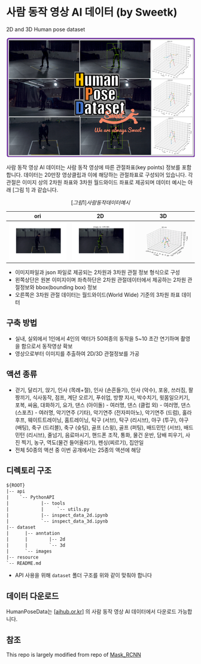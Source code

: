 # 사람 동작 영상 AI 데이터 (by Sweetk)
2D and 3D Human pose dataset

![title](resource/title.png)

사람 동작 영상 AI 데이터는 사람 동작 영상에 따른 관절좌표(key points) 정보를 포함합니다. 데이터는 20만장 영상클립과 이에 해당하는 관절좌표로 구성되어 있습니다. 각 관절은 이미지 상의 2차원 좌표와 3차원 월드와이드 좌표로 제공되며 데이터 예시는 아래 [그림 1] 과 같습니다.

$$[그림 1] 사람동작데이터 예시$$

|ori|2D|3D|
|-|-|-|
|![alt](resource/img003.gif) | ![alt](resource/img004.gif) | ![alt](resource/img005.gif)

* 이미지파일과 json 파일로 제공되는 2차원과 3차원 관절 정보 형식으로 구성
* 왼쪽상단은 원본 이미지이며 좌측하단은 2차원 관절데이터에서 제공하는 2차원 관절정보와 bbox(bounding box) 정보
* 오른쪽은 3차원 관절 데이터는 월드와이드(World Wide) 기준의 3차원 좌표 데이터

## 구축 방법
* 실내, 실외에서 1인에서 4인의 액터가 50여종의 동작을 5~10 초간 연기하며 촬영을 함으로서 동작영상 확보
* 영상으로부터 이미지를 추출하여 2D/3D 관절정보를 가공

## 액션 종류
* 걷기, 달리기, 앉기, 인사 (목례+절), 인사 (손흔들기), 인사 (악수), 포옹, 쓰러짐, 팔짱끼기, 식사동작, 점프, 계단 오르기, 푸쉬업, 방향 지시, 박수치기, 윗몸일으키기, 포복, 싸움, 대화하기, 요가, 댄스 (아이돌) - 여러명, 댄스 (클럽 외) - 여러명, 댄스 (스포츠) - 여러명, 악기연주 (기타), 악기연주 (전자피아노), 악기연주 (드럼), 훌라후프, 웨이트트레이닝, 홈트레이닝, 탁구 (서브), 탁구 (리시브), 야구 (투구), 야구 (배팅), 축구 (드리블), 축구 (슛팅), 골프 (스윙), 골프 (퍼팅), 배드민턴 (서브), 배드민턴 (리시브), 줄넘기, 음료마시기, 핸드폰 조작, 통화, 물건 운반, 담배 피우기, 사진 찍기, 농구, 역도(물건 들어올리기), 펜싱(찌르기), 집안일
* 전체 50종의 액션 중 이번 공개에서는 25종의 액션에 해당

## 디렉토리 구조

```
${ROOT}
|-- api 
|    `-- PythonAPI
|            |-- tools
|            |     `-- utils.py
|            |-- inspect_data_2d.ipynb
|            `-- inspect_data_3d.ipynb
|-- dataset
|      |-- anntation 
|      |        |-- 2d
|      |        `-- 3d
|      `-- images
|-- resource
`-- README.md
```

* API 사용을 위해 `dataset` 폴더 구조를 위와 같이 맞춰야 합니다

## 데이터 다운로드
HumanPoseData는 [[aihub.or.kr](http://www.aihub.or.kr/content/608)] 의 사람 동작 영상 AI 데이터에서 다운로드 가능합니다.

## 참조
This repo is largely modified from repo of [Mask_RCNN](https://github.com/matterport/Mask_RCNN.git)
